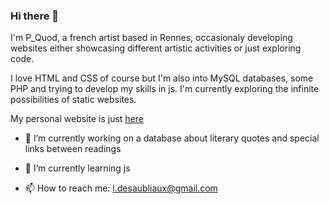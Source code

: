 ### Hi there 👋
I'm P_Quod, a french artist based in Rennes, occasionaly developing websites either showcasing different artistic activities or just exploring code.

I love HTML and CSS of course but I'm also into MySQL databases, some PHP and trying to develop my skills in js. I'm currently exploring the infinite possibilities of static websites.

My personal website is just [here](luciedesaubliaux.fr)

- 🔭 I’m currently working on a database about literary quotes and special links between readings
- 🌱 I’m currently learning js

- 📫 How to reach me: l.desaubliaux@gmail.com

